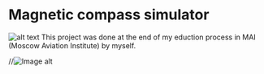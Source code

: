 # Magnetic compass simulator 
![alt text](https://github.com/westgrosh/-Magnetic-compass-simulator/raw/master/KI_13_simulator.png)
This project was done at the end of my eduction process in MAI (Moscow Aviation Institute) by myself.

//![Image alt](https://github.com/{username}/{repository}/raw/{branch}/{path}/image.png)
